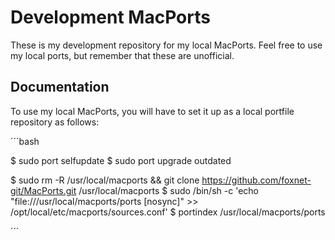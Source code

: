 # Development MacPorts

These is my development repository for my local MacPorts. Feel free to use my local ports, but remember that these are unofficial.


## Documentation

To use my local MacPorts, you will have to set it up as a local portfile repository as follows:

´´´bash

$ sudo port selfupdate
$ sudo port upgrade outdated

$ sudo rm -R /usr/local/macports && git clone https://github.com/foxnet-git/MacPorts.git /usr/local/macports
$ sudo /bin/sh -c 'echo "file:///usr/local/macports/ports [nosync]" >> /opt/local/etc/macports/sources.conf'
$ portindex /usr/local/macports/ports


´´´